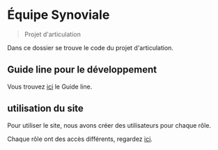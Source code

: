 # Équipe Synoviale

> Projet d'articulation

Dans ce dossier se trouve le code du projet d'articulation.

## Guide line pour le développement

Vous trouvez [ici](ProjetArt.md) le Guide line.

## utilisation du site

Pour utiliser le site, nous avons créer des utilisateurs pour chaque rôle.

Chaque rôle ont des accès différents, regardez [ici](Article/roleDeTest.md).

